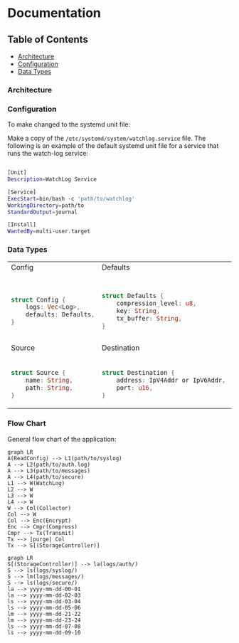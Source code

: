 

# Documentation

## Table of Contents
- [Architecture](#architecture)
- [Configuration](#configuration)
- [Data Types](#data-types)

### Architecture


### Configuration
To make changed to the systemd unit file:

Make a copy of the `/etc/systemd/system/watchlog.service` file. The following is an example of the default systemd unit file for a service that runs the watch-log service:

```bash

[Unit]
Description=WatchLog Service

[Service]
ExecStart=bin/bash -c 'path/to/watchlog'
WorkingDirectory=path/to
StandardOutput=journal

[Install]
WantedBy=multi-user.target
```


### Data Types

<table>
<tr>
<td>Config</td>
<td>Defaults</td>
<td>Log</td>
</tr>
<tr>
<td>

```rust

struct Config {
    logs: Vec<Log>,
    defaults: Defaults,
}
```
</td>
<td>

```rust

struct Defaults {
    compression_level: u8,
    key: String,
    tx_buffer: String,
}
```
</td>
<td>

```rust

struct Log {
   src: Source,
   dst: Destination,
   compression_level: Option<u8>,
   key: Option<String>,
   tx_buffer: Option<String>,
```
</td>
</tr>
<tr>
<td>Source</td>
<td>Destination</td>
</tr>
<tr>
<td>

```rust

struct Source {
    name: String,
    path: String,
}
```
</td>
<td>

```rust

struct Destination {
    address: IpV4Addr or IpV6Addr,
    port: u16,
}
```
</td>
</tr>
</table>


### Flow Chart

General flow chart of the application:

```mermaid
graph LR 
A(ReadConfig) --> L1(path/to/syslog)
A --> L2(path/to/auth.log)
A --> L3(path/to/messages)
A --> L4(path/to/secure)
L1 --> W(WatchLog)
L2 --> W
L3 --> W
L4 --> W
W --> Col(Collector)
Col --> W
Col --> Enc(Encrypt)
Enc --> Cmpr(Compress)
Cmpr --> Tx(Transmit)
Tx --> |purge| Col 
Tx --> S[(StorageController)]
``` 


```mermaid
graph LR
S[(StorageController)] --> la(logs/auth/)
S --> ls(logs/syslog/)
S --> lm(logs/messages/)
S --> ls(logs/secure/)
la --> yyyy-mm-dd-00-01
la --> yyyy-mm-dd-02-03
ls --> yyyy-mm-dd-03-04
ls --> yyyy-mm-dd-05-06
lm --> yyyy-mm-dd-21-22
lm --> yyyy-mm-dd-23-24
ls --> yyyy-mm-dd-07-08
ls --> yyyy-mm-dd-09-10
```

```mermaid
```




















